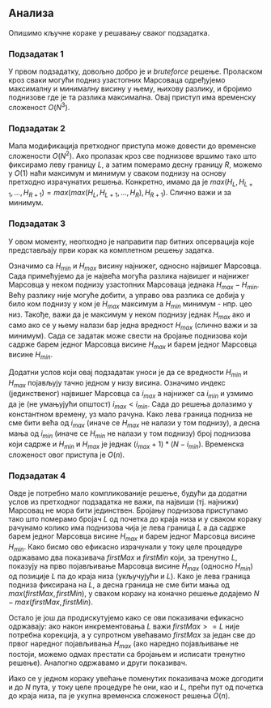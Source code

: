 ## Анализа

Опишимо кључне кораке у решавању сваког подзадатка.

### Подзадатак $1$

У првом подзадатку, довољно добро је и *bruteforce* решење. Проласком кроз сваки могући подниз узастопних Марсоваца одређујемо максималну и минималну висину у њему, њихову разлику, и бројимо поднизове где је та разлика максимална. Овај приступ има временску сложеност $O(N^3)$.

### Подзадатак $2$

Мала модификација претходног приступа може довести до временске сложености $O(N^2)$. Ако пролазак кроз све поднизове вршимо тако што фиксирамо леву границу $L$, а затим померамо десну границу $R$, можемо у $O(1)$ наћи максимум и минимум у сваком поднизу на основу претходно израчунатих решења. Конкретнo, имамо да је $max(H_L, H_{L+1}, \dots, H_{R+1}) = max(max(H_{L}, H_{L+1}, \dots, H_{R}), H_{R+1})$. Слично важи и за минимум.

### Подзадатак $3$

У овом моменту, неопходно је направити пар битних опсервација које представљају први корак ка комплетном решењу задатка.

Означимо са $H_{min}$ и $H_{max}$ висину најнижег, односно највишег Марсовца. Сада примећујемо да је највећа могућа разлика највишег и најнижег Марсовца у неком поднизу узастопних Марсоваца једнака $H_{max} - H_{min}$. Већу разлику није могуће добити, а управо ова разлика се добија у било ком поднизу у ком је $H_{max}$ максимум а $H_{min}$ минимум - нпр. цео низ. Такође, важи да је максимум у неком поднизу једнак $H_{max}$ ако и само ако се у њему налази бар једна вредност $H_{max}$ (слично важи и за минимум). Сада се задатак може свести на бројање поднизова који садрже барем једног Марсовца висине $H_{max}$ и барем једног Марсовца висине $H_{min}$. 

Додатни услов који овај подзадатак уноси је да се вредности $H_{min}$ и $H_{max}$ појављују тачно једном у низу висина. Означимо индекс (јединственог) највишег Марсовца са $i_{max}$ а најнижег са $i_{min}$ и узмимо да је (не умањујући општост) $i_{max} < i_{min}$. Сада до решења долазимо у константном времену, уз мало рачуна. Како лева граница подниза не сме бити већа од $i_{max}$ (иначе се $H_{max}$ не налази у том поднизу), а десна мања од $i_{min}$ (иначе се $H_{min}$ не налази у том поднизу) број поднизова који садрже и $H_{min}$ и $H_{max}$ је једнак $(i_{max} + 1) * (N - i_{min})$. Временска сложеност овог приступа је $O(n)$.

### Подзадатак $4$

Овде је потребно мало компликованије решење, будући да додатни услов из претходног подзадатка не важи, па највиши (тј. најнижи) Марсовац не мора бити јединствен. Бројању поднизова приступамо тако што померамо бројач $L$ од почетка до краја низа и у сваком кораку рачунамо колико има поднизова чија је лева граница $L$ а да садрже барем једног Марсовца висине $H_{max}$ и барем једног Марсовца висине $H_{min}$. Како бисмо ово ефикасно израчунали у току целе процедуре одржавамо два показивача $firstMax$ и $firstMin$ који, за тренутно $L$, показују на прво појављивање Марсовца висине $H_{max}$ (односно $H_{min}$)  од позиције $L$ па до краја низа (укључујући и $L$). Како је лева граница подниза фиксирана на $L$, а десна граница не сме бити мања од $max(firstMax, firstMin)$, у сваком коракy на коначно решење додајемо $N - max(firstMax, firstMin)$. 

Остало је још да продискутујемо како се ови показивачи ефикасно одржавају: ако након инкрементовања $L$ важи $firstMax>=L$ није потребна корекција, а у супротном увећавамо $firstMax$ за један све до првог наредног појављивања $H_{max}$ (ако наредно појављивање не постоји, можемо одмах престати са бројањем и исписати тренутно решење). Аналогно одржавамо и други показивач.

Иако се у једном кораку увећање поменутих показивача може догодити и до $N$ пута, у току целе процедуре ће они, као и $L$, прећи пут од почетка до краја низа, па је укупна временска сложеност решења $O(n)$.
